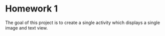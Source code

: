 # Homework 1
The goal of this project is to create a single activity which displays a single image and text view.